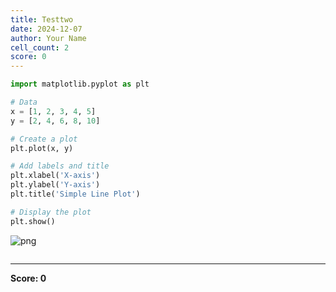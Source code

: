 ```yaml
---
title: Testtwo
date: 2024-12-07
author: Your Name
cell_count: 2
score: 0
---
```


```python
import matplotlib.pyplot as plt

# Data
x = [1, 2, 3, 4, 5]
y = [2, 4, 6, 8, 10]

# Create a plot
plt.plot(x, y)

# Add labels and title
plt.xlabel('X-axis')
plt.ylabel('Y-axis')
plt.title('Simple Line Plot')

# Display the plot
plt.show()
```


    
![png](/mlnotes/images/testtwo_0_0.png)
    



```python

```


---
**Score: 0**